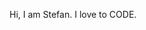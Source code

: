 Hi, I am Stefan.
I love to CODE.

<!---
StefanCoding1/StefanCoding1 is a ✨ special ✨ repository because its `README.md` (this file) appears on your GitHub profile.
You can click the Preview link to take a look at your changes.
--->
